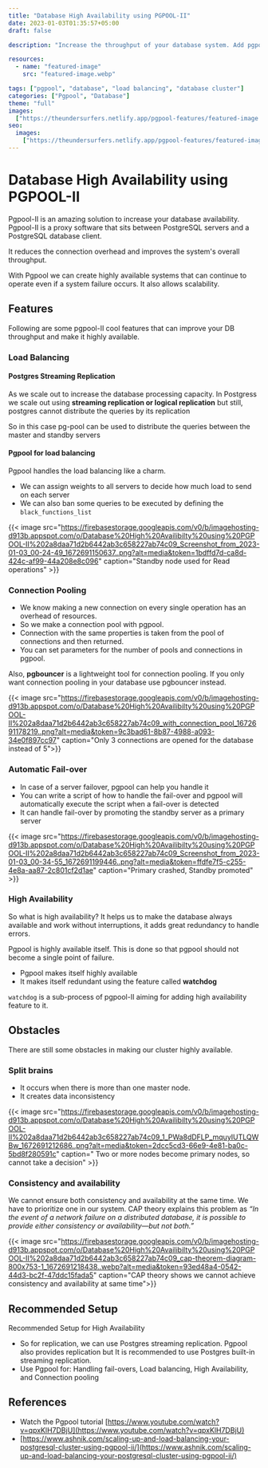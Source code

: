 ```yaml
---
title: "Database High Availability using PGPOOL-II"
date: 2023-01-03T01:35:57+05:00
draft: false

description: "Increase the throughput of your database system. Add pgpool to database cluster to add connection pooling, Automatic Failover, Load balancing and to make your system highly available"

resources:
  - name: "featured-image"
    src: "featured-image.webp"

tags: ["pgpool", "database", "load balancing", "database cluster"]
categories: ["Pgpool", "Database"]
theme: "full"
images:
  ["https://theundersurfers.netlify.app/pgpool-features/featured-image.webp"]
seo:
  images:
    ["https://theundersurfers.netlify.app/pgpool-features/featured-image.webp"]
---
```


<!--more-->

# Database High Availability using PGPOOL-II

Pgpool-II is an amazing solution to increase your database availability. Pgpool-II is a proxy software that sits between PostgreSQL servers and a PostgreSQL database client.

It reduces the connection overhead and improves the system's overall throughput.

With Pgpool we can create highly available systems that can continue to operate even if a system failure occurs. It also allows scalability.

## Features

Following are some pgpool-II cool features that can improve your DB throughput and make it highly available.

### Load Balancing

#### Postgres Streaming Replication

As we scale out to increase the database processing capacity. In Postgress we scale out using **streaming replication or logical replication** but still, postgres cannot distribute the queries by its replication

So in this case pg-pool can be used to distribute the queries between the master and standby servers

#### Pgpool for load balancing

Pgpool handles the load balancing like a charm.

- We can assign weights to all servers to decide how much load to send on each server
- We can also ban some queries to be executed by defining the `black_functions_list`

{{< image src="https://firebasestorage.googleapis.com/v0/b/imagehosting-d913b.appspot.com/o/Database%20High%20Availibilty%20using%20PGPOOL-II%202a8daa71d2b6442ab3c658227ab74c09_Screenshot_from_2023-01-03_00-24-49_1672691150637..png?alt=media&token=1bdffd7d-ca8d-424c-af99-44a208e8c096" caption="Standby node used for Read operations" >}}

### Connection Pooling

- We know making a new connection on every single operation has an overhead of resources.
- So we make a connection pool with pgpool.
- Connection with the same properties is taken from the pool of connections and then returned.
- You can set parameters for the number of pools and connections in pgpool.

Also, **pgbouncer** is a lightweight tool for connection pooling. If you only want connection pooling in your database use pgbouncer instead.

{{< image src="https://firebasestorage.googleapis.com/v0/b/imagehosting-d913b.appspot.com/o/Database%20High%20Availibilty%20using%20PGPOOL-II%202a8daa71d2b6442ab3c658227ab74c09_with_connection_pool_1672691178219..png?alt=media&token=9c3bad61-8b87-4988-a093-34e0f897cc97" caption="Only 3 connections are opened for the database instead of 5">}}

### Automatic Fail-over

- In case of a server failover, pgpool can help you handle it
- You can write a script of how to handle the fail-over and pgpool will automatically execute the script when a fail-over is detected
- It can handle fail-over by promoting the standby server as a primary server

{{< image src="https://firebasestorage.googleapis.com/v0/b/imagehosting-d913b.appspot.com/o/Database%20High%20Availibilty%20using%20PGPOOL-II%202a8daa71d2b6442ab3c658227ab74c09_Screenshot_from_2023-01-03_00-34-55_1672691199446..png?alt=media&token=ffdfe7f5-c255-4e8a-aa87-2c801cf2d1ae" caption="Primary crashed, Standby promoted" >}}

### High Availability

So what is high availability? It helps us to make the database always available and work without interruptions, it adds great redundancy to handle errors.

Pgpool is highly available itself. This is done so that pgpool should not become a single point of failure.

- Pgpool makes itself highly available
- It makes itself redundant using the feature called **watchdog**

`watchdog` is a sub-process of pgpool-II aiming for adding high availability feature to it.

## Obstacles

There are still some obstacles in making our cluster highly available.

### Split brains

- It occurs when there is more than one master node.
- It creates data inconsistency

{{< image src="https://firebasestorage.googleapis.com/v0/b/imagehosting-d913b.appspot.com/o/Database%20High%20Availibilty%20using%20PGPOOL-II%202a8daa71d2b6442ab3c658227ab74c09_1_PWa8dDFLP_mquyIUTLQWBw_1672691212686..png?alt=media&token=2dcc5cd3-66e9-4e81-ba0c-5bd8f280591c" caption=" Two or more nodes become primary nodes, so cannot take a decision" >}}

### Consistency and availability

We cannot ensure both consistency and availability at the same time. We have to prioritize one in our system. CAP theory explains this problem as _“In the event of a network failure on a distributed database, it is possible to provide either consistency or availability—but not both.”_

{{< image src="https://firebasestorage.googleapis.com/v0/b/imagehosting-d913b.appspot.com/o/Database%20High%20Availibilty%20using%20PGPOOL-II%202a8daa71d2b6442ab3c658227ab74c09_cap-theorem-diagram-800x753-1_1672691218438..webp?alt=media&token=93ed48a4-0542-44d3-bc2f-47ddc15fada5" caption="CAP theory shows we cannot achieve consistency and availability at same time">}}

## Recommended Setup

Recommended Setup for High Availability

- So for replication, we can use Postgres streaming replication. Pgpool also provides replication but It is recommended to use Postgres built-in streaming replication.
- Use Pgpool for: Handling fail-overs, Load balancing, High Availability, and Connection pooling

## References

- Watch the Pgpool tutorial [https://www.youtube.com/watch?v=qpxKlH7DBjU](https://www.youtube.com/watch?v=qpxKlH7DBjU)
- [https://www.ashnik.com/scaling-up-and-load-balancing-your-postgresql-cluster-using-pgpool-ii/](https://www.ashnik.com/scaling-up-and-load-balancing-your-postgresql-cluster-using-pgpool-ii/)
